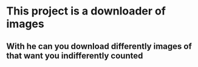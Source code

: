 # This project is a downloader of images

## With he can you download differently images of that want you indifferently counted